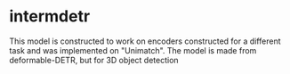 # intermdetr
This model is constructed to work on encoders constructed for a different task and was implemented on "Unimatch". The model is made from deformable-DETR, but for 3D object detection
